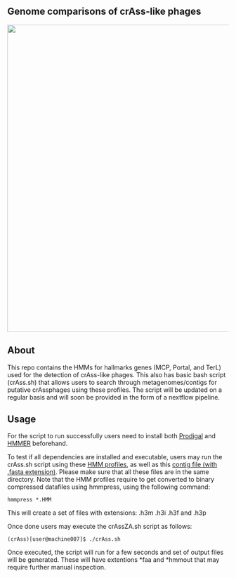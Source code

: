 ## Genome comparisons of crAss-like phages

<img src="https://user-images.githubusercontent.com/63568880/206448659-1f3f8143-0632-48cc-8a4b-a30e25b6dbb5.svg" width="700">


## About

This repo contains the HMMs for hallmarks genes (MCP, Portal, and TerL) used for the detection of crAss-like phages. This also has basic bash script (crAss.sh) that allows users to search through metagenomes/contigs for putative crAssphages using these profiles. The script will be updated on a regular basis and will soon be provided in the form of a nextflow pipeline.

## Usage

For the script to run successfully users need to install both [Prodigal](https://github.com/hyattpd/Prodigal) and [HMMER](http://hmmer.org/) beforehand.

To test if all dependencies are installed and executable, users may run the crAss.sh script using these [HMM profiles](https://github.com/SAmicrobiomes/crAssZA/tree/main/HMM%20profiles), as well as this [contig file (with .fasta extension)](https://github.com/SAmicrobiomes/crAssZA/tree/main/example%20files). Please make sure that all these files are in the same directory. Note that the HMM profiles require to get converted to binary compressed datafiles using hmmpress, using the following command:

```
hmmpress *.HMM
```

This will create a set of files with extensions: <hmmfile>.h3m <hmmfile>.h3i <hmmfile>.h3f and <hmmfile>.h3p



Once done users may execute the crAssZA.sh script as follows: 

```
(crAss)[user@machine007]$ ./crAss.sh
```


Once executed, the script will run for a few seconds and set of output files will be generated. These will have extentions *faa and *hmmout that may require further manual inspection.



